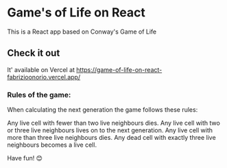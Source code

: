 # Game's of Life on React

This is a React app based on Conway's Game of Life

## Check it out

It' available on Vercel at https://game-of-life-on-react-fabrizioonorio.vercel.app/

### Rules of the game:

When calculating the next generation the game follows these rules:

Any live cell with fewer than two live neighbours dies. Any live cell with two or three live neighbours lives on to the next generation. Any live cell with more than three live neighbours dies. Any dead cell with exactly three live neighbours becomes a live cell.

Have fun! 😊
